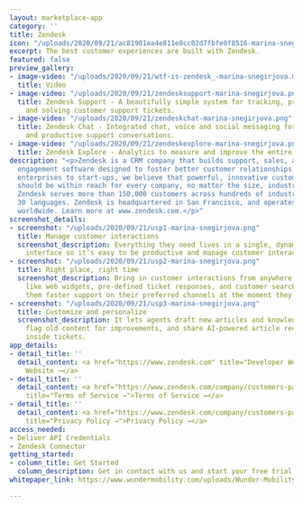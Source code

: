 ```yaml
---
layout: marketplace-app
category: ''
title: Zendesk
icon: "/uploads/2020/09/21/ac81981ea4e811e8cc02d7fbfe0f8516-marina-snegirjova.png"
excerpt: The best customer experiences are built with Zendesk.
featured: false
preview_gallery:
- image-video: "/uploads/2020/09/21/wtf-is-zendesk_-marina-snegirjova.mp4"
  title: Video
- image-video: "/uploads/2020/09/21/zendesksupport-marina-snegirjova.png"
  title: Zendesk Support - A beautifully simple system for tracking, prioritising,
    and solving customer support tickets.
- image-video: "/uploads/2020/09/21/zendeskchat-marina-snegirjova.png"
  title: Zendesk Chat - Integrated chat, voice and social messaging for more personal
    and productive support conversations.
- image-video: "/uploads/2020/09/21/zendeskexplore-marina-snegirjova.png"
  title: Zendesk Explore - Analytics to measure and improve the entire customer experience.
description: "<p>Zendesk is a CRM company that builds support, sales, and customer
  engagement software designed to foster better customer relationships. From large
  enterprises to start-ups, we believe that powerful, innovative customer experience
  should be within reach for every company, no matter the size, industry or ambition.
  Zendesk serves more than 150,000 customers across hundreds of industries in over
  30 languages. Zendesk is headquartered in San Francisco, and operates 17 offices
  worldwide. Learn more at www.zendesk.com.</p>"
screenshot_details:
- screenshot: "/uploads/2020/09/21/usp1-marina-snegirjova.png"
  title: Manage customer interactions
  screenshot_description: Everything they need lives in a single, dynamic help desk
    interface so it’s easy to be productive and manage customer interactions.
- screenshot: "/uploads/2020/09/21/usp2-marina-snegirjova.png"
  title: Right place, right time
  screenshot_description: Bring in customer interactions from anywhere. With features
    like web widgets, pre-defined ticket responses, and customer search history, give
    them faster support on their preferred channels at the moment they need it.
- screenshot: "/uploads/2020/09/21/usp3-marina-snegirjova.png"
  title: Customize and personalize
  screenshot_description: It lets agents draft new articles and knowledge on the fly,
    flag old content for improvements, and share AI-powered article recommendations
    inside tickets.
app_details:
- detail_title: ''
  detail_content: <a href="https://www.zendesk.com" title="Developer Website →">Developer
    Website →</a>
- detail_title: ''
  detail_content: <a href="https://www.zendesk.com/company/customers-partners/terms-of-use/"
    title="Terms of Service →">Terms of Service →</a>
- detail_title: ''
  detail_content: <a href="https://www.zendesk.com/company/customers-partners/privacy-policy/"
    title="Privacy Policy →">Privacy Policy →</a>
access_needed:
- Deliver API Credentials
- Zendesk Connector
getting_started:
- column_title: Get Started
  column_description: Get in contact with us and start your free trial!
whitepaper_link: https://www.wundermobility.com/uploads/Wunder-Mobility-Facts-Sheet-EN.pdf

---
```

